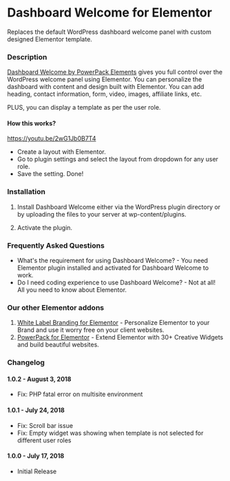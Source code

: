 # Dashboard Welcome for Elementor
Replaces the default WordPress dashboard welcome panel with custom designed Elementor template.

### Description ###

[Dashboard Welcome by PowerPack Elements](https://powerpackelements.com/dashboard-welcome-elementor/?utm_medium=dashboard-welcome&utm_source=repo-readme&utm_campaign=repo-homepage-link "PowerPack Elements") gives you full control over the WordPress welcome panel using Elementor. You can personalize the dashboard with content and design built with Elementor. You can add heading, contact information, form, video, images, affiliate links, etc.

PLUS, you can display a template as per the user role.

#### How this works? ####

https://youtu.be/2wG1Jb0B7T4

*   Create a layout with Elementor.
*   Go to plugin settings and select the layout from dropdown for any user role.
*   Save the setting. Done!

### Installation ###

1. Install Dashboard Welcome either via the WordPress plugin directory or by uploading the files to your server at wp-content/plugins.

2. Activate the plugin.


### Frequently Asked Questions ###

*   What's the requirement for using Dashboard Welcome? - You need Elementor plugin installed and activated for Dashboard Welcome to work.
*   Do I need coding experience to use Dashboard Welcome? - Not at all! All you need to know about Elementor.

### Our other Elementor addons ###
1. [White Label Branding for Elementor](https://powerpackelements.com/white-label-branding-elementor/?utm_medium=dashboard-welcome&utm_source=repo-readme&utm_campaign=wl-elementor "White Label Branding for Elementor") - Personalize Elementor to your Brand and use it worry free on your client websites. 
2. [PowerPack for Elementor](https://powerpackelements.com/?utm_medium=dashboard-welcome&utm_source=repo-readme&utm_campaign=powerpack-elementor "PowerPack for Elementor") - Extend Elementor with 30+ Creative Widgets and build beautiful websites.

### Changelog ###

#### 1.0.2 - August 3, 2018 ####
*	Fix: PHP fatal error on multisite environment

#### 1.0.1 - July 24, 2018 ####
*   Fix: Scroll bar issue
*	Fix: Empty widget was showing when template is not selected for different user roles

#### 1.0.0 - July 17, 2018 ####
*   Initial Release
